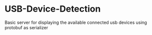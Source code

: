 # USB-Device-Detection
Basic server for displaying the available connected usb devices using protobuf as serializer
